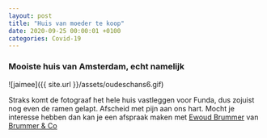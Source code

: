 ```yaml
---
layout: post
title: "Huis van moeder te koop"
date: 2020-09-25 00:00:01 +0100
categories: Covid-19
---
```


### Mooiste huis van Amsterdam, echt namelijk

![jaimee]({{ site.url }}/assets/oudeschans6.gif)

Straks komt de fotograaf het hele huis vastleggen voor Funda, dus zojuist nog even de ramen gelapt. Afscheid met pijn aan ons hart. Mocht je interesse hebben dan kan je een afspraak maken met [Ewoud Brummer](tel:+31206161688) van [Brummer & Co](https://brummermakelaars.nl/)
